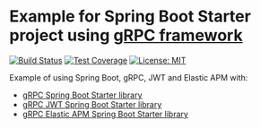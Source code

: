 # Example for Spring Boot Starter project using [gRPC framework](https://grpc.io/)

[![Build Status](https://travis-ci.com/majusko/grpc-example.svg?branch=master)](https://travis-ci.com/majusko/grpc-example)
[![Test Coverage](https://codecov.io/gh/majusko/grpc-example/branch/master/graph/badge.svg)](https://codecov.io/gh/majusko/grpc-example/branch/master)
[![License: MIT](https://img.shields.io/badge/License-MIT-yellow.svg)](https://opensource.org/licenses/MIT)

Example of using Spring Boot, gRPC, JWT and Elastic APM with:
 - [gRPC Spring Boot Starter library](https://github.com/LogNet/grpc-spring-boot-starter)
 - [gRPC JWT Spring Boot Starter library](https://github.com/majusko/grpc-jwt-spring-boot-starter/)
 - [gRPC Elastic APM Spring Boot Starter library](https://github.com/majusko/grpc-apm-spring-boot-starter/)